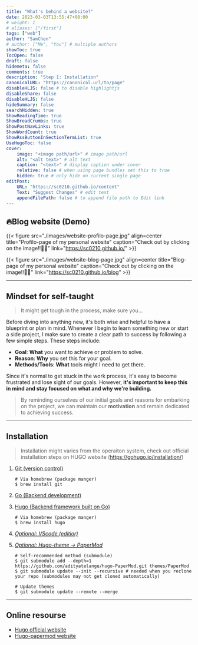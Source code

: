 ```yaml
---
title: "What's behind a website?"
date: 2023-03-03T13:55:47+08:00
# weight: 1
# aliases: ["/first"]
tags: ["web"]
author: "SamChen"
# author: ["Me", "You"] # multiple authors
showToc: true
TocOpen: false
draft: false
hidemeta: false
comments: true
description: "Step 1: Installation"
canonicalURL: "https://canonical.url/to/page"
disableHLJS: false # to disable highlightjs
disableShare: false
disableHLJS: false
hideSummary: false
searchHidden: true
ShowReadingTime: true
ShowBreadCrumbs: true
ShowPostNavLinks: true
ShowWordCount: true
ShowRssButtonInSectionTermList: true
UseHugoToc: false
cover:
    image: "<image path/url>" # image path/url
    alt: "<alt text>" # alt text
    caption: "<text>" # display caption under cover
    relative: false # when using page bundles set this to true
    hidden: true # only hide on current single page
editPost:
    URL: "https://sc0210.github.io/content"
    Text: "Suggest Changes" # edit text
    appendFilePath: false # to append file path to Edit link
---
```

## 🔥Blog website (Demo)

{{< figure src="./images/website-profilo-page.jpg" align=center title="Profilo-page of my personal website" caption="Check out by clicking on the image!!☝🏻"  link="https://sc0210.github.io/" >}}

{{< figure src="./images/website-blog-page.jpg" align=center title="Blog-page of my personal website" caption="Check out by clicking on the image!!☝🏻" link="https://sc0210.github.io/blog" >}}

----

## Mindset for self-taught

> It might get tough in the process, make sure you...

Before diving into anything new, it's both wise and helpful to have a blueprint or plan in mind. Whenever I begin to learn something new or start a side project, I make sure to create a clear path to success by following a few simple steps. These steps include:

- **Goal**: **What** you want to achieve or problem to solve.
- **Reason**: **Why** you set this for your goal.
- **Methods/Tools**: **What** tools might I need to get there.

Since it's normal to get stuck in the work process, it's easy to become frustrated and lose sight of our goals. However, **it's important to keep this in mind and stay focused on what and why we're building.**

>By reminding ourselves of our initial goals and reasons for embarking on the project, we can maintain our **motivation** and remain dedicated to achieving success.

----

## Installation
>
> Installation might varies from the operaiton system, check out official installation steps on HUGO website (<https://gohugo.io/installation/>)

1. [Git (version control)](https://git-scm.com/)

    ```text
    # Via homebrew (package manger)
    $ brew install git
    ```

2. [Go (Backend development)](https://go.dev/doc/install)

3. [Hugo (Backend framework built on Go)](https://gohugo.io/)

    ```text
    # Via homebrew (package manger)
    $ brew install hugo
    ```

4. [*Optional: VScode (editior)*](https://code.visualstudio.com/download)

5. [*Optional: Hugo-theme -> PaperMod*](https://adityatelange.github.io/hugo-PaperMod/posts/papermod/papermod-faq/)

    ```text
    # Self-recommended method (submodule)
    $ git submodule add --depth=1 https://github.com/adityatelange/hugo-PaperMod.git themes/PaperMod
    $ git submodule update --init --recursive # needed when you reclone your repo (submodules may not get cloned automatically)
    ```

    ```text
    # Update themes
    $ git submodule update --remote --merge
    ```

----

## Online resourse

- [Hugo official website](https://gohugo.io/)
- [Hugo-papermod website](https://adityatelange.github.io/hugo-PaperMod/posts/papermod/papermod-faq/)
